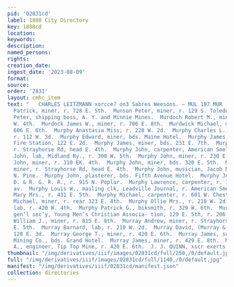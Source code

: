```yaml
---
pid: '02831cd'
label: 1888 City Directory
key: 1888cd
location: 
keywords: 
description: 
named_persons: 
rights: 
creation_date: 
ingest_date: '2023-08-09'
format: 
source: 
order: '2831'
layout: cmhc_item
text: "   CHARLES LEITZMANN xorcce? on3 Sabres Weesons. — MUL 197 MUR |  Mulrooney
  Patrick, miner, r. 728 E. 5th.  Munson Peter, miner, r. 129 S. Toledo av.  Murcary
  Peter, shipping boss, A. Y. and Minnie Mines.  Murdoch Robert M., mining, r. 413
  W. 4th.  Murdock James W., miner, r. 706 E. 8th.  Murdwick Michael, miner, bds.
  606 E. 6th.  Murphy Anastasia Miss, r. 228 W. 2d.  Murphy Charles L., paperhanger,
  r. 112 W. 3d.  Murphy Edward, miner, bds. Maine Hotel.  Murphy James, driver, Central
  Fire Station, 122 E. 2d.  Murphy James, miner, bds. 231 E. 7th.  Murphy Jerry Miner,
  r. Strayhorse Rd, head E. 4th.  Murphy John, carpenter, American Smelter.  Murphy
  John, lab, Midland Ry., r. 308 W. 5th.  Murphy John, miner, r. 230 E. 5th.  Murphy
  John, miner, r. 310 EK. 4th.  Murphy John, miner, bds. 320 E. 5th.  Murphy John,
  miner, r. Strayhorse Rd, head E. 4th.  Murphy John, musician, Jacob Mack, r. 110
  N. Pine.  Murphy John, plasterer, bds. Fifth Avenue Hotel.  Murphy John Fe engineer,
  D. & R. G. R. R., r. 915 N. Poplar.  Murphy Lawrence, carpenter, r. 121 N. Toledo
  av.  Murphy Louis W., mailing clk, Leadville Journal, r. American Smelter.  Murphy
  Mary Mrs., r. 431 E. 5th.  Murphy Michael, carpenter, r. 601 W. Chestnut. -  Murphy
  Michael, miner, r. rear 323 E. 4th.  Murphy Ollie Mrs., r. 210 W. 2d.  Murphy Owen,
  lab, r. 420 W. 4th.  Murphy Patrick G., biksmith, r. 329 W. 6th.  Murphy Wildman,
  gen’l sec’y, Young Men’s Christian Associa- tion, 129 E. 5th, r. 206 W. 5th.  Murphy
  William J., miner, r. 815 E. 8th.  Murray Andrew, miner, r. Strayhorse Rd, head
  E. 5th.  Murray Barnard, lab, r. 219 W. 2d.  Murray David, (Murray & Beehler,) r.
  128 E. 3d.  Murray George T., miner, r. 420 E. 6th.  Murray James, supt, Lee Basin
  Mining Co., bds. Grand Hotel.  Murray James, miner, r. 429 E. 8th.  Murray James
  A., engineer, Tip Top Mine, r. 420 E. 6th.  J. J. QUINN, xscr exerts srazer BRUSHES "
thumbnail: "/img/derivatives/iiif/images/02831cd/full/250,/0/default.jpg"
full: "/img/derivatives/iiif/images/02831cd/full/1140,/0/default.jpg"
manifest: "/img/derivatives/iiif/02831cd/manifest.json"
collection: directories
---
```

